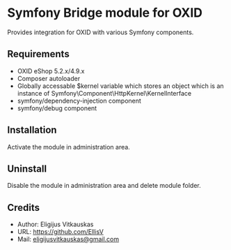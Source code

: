 Symfony Bridge module for OXID
==============================

Provides integration for OXID with various Symfony components.

## Requirements

* OXID eShop 5.2.x/4.9.x
* Composer autoloader
* Globally accessable $kernel variable which stores an object which is an instance of Symfony\Component\HttpKernel\KernelInterface
* symfony/dependency-injection component
* symfony/debug component

## Installation

Activate the module in administration area.

## Uninstall

Disable the module in administration area and delete module folder.

## Credits

* Author: Eligijus Vitkauskas
* URL: https://github.com/EllisV
* Mail: eligijusvitkauskas@gmail.com
